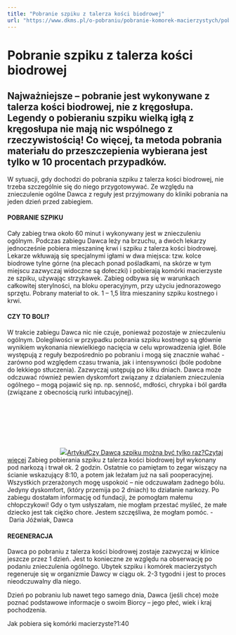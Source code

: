 ```yaml
---
title: "Pobranie szpiku z talerza kości biodrowej"
url: "https://www.dkms.pl/o-pobraniu/pobranie-komorek-macierzystych/pobranie-szpiku-z-talerza-kosci-biodrowej"
---
```


# Pobranie szpiku z talerza kości biodrowej

## Najważniejsze – pobranie jest wykonywane z talerza kości biodrowej, nie z kręgosłupa. Legendy o pobieraniu szpiku wielką igłą z kręgosłupa nie mają nic wspólnego z rzeczywistością! Co więcej, ta metoda pobrania materiału do przeszczepienia wybierana jest tylko w 10 procentach przypadków.

W sytuacji, gdy dochodzi do pobrania szpiku z talerza kości biodrowej, nie trzeba szczególnie się do niego przygotowywać. Ze względu na znieczulenie ogólne Dawca z reguły jest przyjmowany do kliniki pobrania na jeden dzień przed zabiegiem.


#### POBRANIE SZPIKU


Cały zabieg trwa około 60 minut i wykonywany jest w znieczuleniu ogólnym. Podczas zabiegu Dawca leży na brzuchu, a dwóch lekarzy jednocześnie pobiera mieszaninę krwi i szpiku z talerza kości biodrowej. Lekarze wkłuwają się specjalnymi igłami w dwa miejsca: tzw. kolce biodrowe tylne górne (na plecach ponad pośladkami, na skórze w tym miejscu zazwyczaj widoczne są dołeczki) i pobierają komórki macierzyste ze szpiku, używając strzykawek. Zabieg odbywa się w warunkach całkowitej sterylności, na bloku operacyjnym, przy użyciu jednorazowego sprzętu. Pobrany materiał to ok. 1 – 1,5 litra mieszaniny szpiku kostnego i krwi.


#### CZY TO BOLI?


W trakcie zabiegu Dawca nic nie czuje, ponieważ pozostaje w znieczuleniu ogólnym. Dolegliwości w przypadku pobrania szpiku kostnego są głównie wynikiem wykonania niewielkiego nacięcia w celu wprowadzenia igieł. Bóle występują z reguły bezpośrednio po pobraniu i mogą się znacznie wahać \- zarówno pod względem czasu trwania, jak i intensywności (bóle podobne do lekkiego stłuczenia). Zazwyczaj ustępują po kilku dniach. Dawca może odczuwać również pewien dyskomfort związany z działaniem znieczulenia ogólnego – mogą pojawić się np. np. senność, mdłości, chrypka i ból gardła (związane z obecnością rurki intubacyjnej).


[![](data:image/svg+xml;charset=utf-8,%3Csvg%20height='120'%20width='120'%20xmlns='http://www.w3.org/2000/svg'%20version='1.1'%3E%3C/svg%3E)![]()![](https://assets-eu-01.kc-usercontent.com:443/bed48093-082e-0109-4b5f-7bdadab5eedd/4c88e15b-dd50-4d99-ae80-d8843f6d301f/20160726_Adam_Rogowiec_MG_4070_L.jpg?w=120&h=120&auto=format&lossless=true&fit=cover)ArtykułCzy Dawcą szpiku można być tylko raz?Czytaj więcej](/o-pobraniu/pobranie-komorek-macierzystych/czy-dawca-szpiku-mozna-byc-tylko-raz "Czy Dawcą szpiku można być tylko raz?")
Zabieg pobierania szpiku z talerza kości biodrowej był wykonany pod narkozą i trwał ok. 2 godzin. Ostatnie co pamiętam to zegar wiszący na ścianie wskazujący 8:10, a potem jak leżałam już na sali pooperacyjnej. Wszystkich przerażonych mogę uspokoić – nie odczuwałam żadnego bólu. Jedyny dyskomfort, (który przemija po 2 dniach) to działanie narkozy. Po zabiegu dostałam informację od fundacji, że pomogłam małemu chłopczykowi! Gdy o tym usłyszałam, nie mogłam przestać myśleć, że małe dziecko jest tak ciężko chore. Jestem szczęśliwa, że mogłam pomóc. \- Daria Jóźwiak, Dawca
#### REGENERACJA


Dawca po pobraniu z talerza kości biodrowej zostaje zazwyczaj w klinice jeszcze przez 1 dzień. Jest to konieczne ze względu na obserwację po podaniu znieczulenia ogólnego. Ubytek szpiku i komórek macierzystych regeneruje się w organizmie Dawcy w ciągu ok. 2\-3 tygodni i jest to proces nieodczuwalny dla niego.


Dzień po pobraniu lub nawet tego samego dnia, Dawca (jeśli chce) może poznać podstawowe informacje o swoim Biorcy – jego płeć, wiek i kraj pochodzenia.


Jak pobiera się komórki macierzyste?1:40
